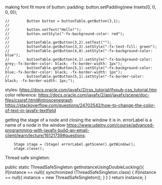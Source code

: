 making font fit more of button: padding:
button.setPadding(new Insets(0, 0, 0, 0));

    //        Button button = buttonTable.getButton(3,1);
    //
    //        button.setText("Hello!");
    //        button.setStyle("-fx-background-color: red");
    //
    //        buttonTable.getButton(3,2).setText("");
    //        buttonTable.getButton(3,3).setStyle("-fx-text-fill: green");
    //        buttonTable.getButton(4,0).setStyle("-fx-background-color: blue");
    //        buttonTable.getButton(4,1).setStyle("-fx-background-color: grey;-fx-border-color: black; -fx-border-width: 1px");
    //        buttonTable.getButton(5,1).setStyle("-fx-background-color: blue;-fx-border-color: black; -fx-border-width: 1px");
    //        buttonTable.getButton(5,1).setStyle("-fx-border-color: black; -fx-border-width: 1px;");
    
styles: https://docs.oracle.com/javafx/2/css_tutorial/jfxpub-css_tutorial.htm
color reference: https://docs.oracle.com/javafx/2/api/javafx/scene/doc-files/cssref.html#introscenegraph
https://stackoverflow.com/questions/24702542/how-to-change-the-color-of-text-in-javafx-textfield

getting the stage of a node and closing the window it is in.
errorLabel is a name of a node in the window
https://www.udemy.com/course/advanced-programming-with-javafx-build-an-email-client/learn/lecture/16121739#questions:
    
        Stage stage = (Stage) errorLabel.getScene().getWindow();
        stage.close();

Thread safe singleton:


public static ThreadSafeSingleton getInstanceUsingDoubleLocking(){
    if(instance == null){
        synchronized (ThreadSafeSingleton.class) {
            if(instance == null){
                instance = new ThreadSafeSingleton();
            }
        }
    }
    return instance;
}

